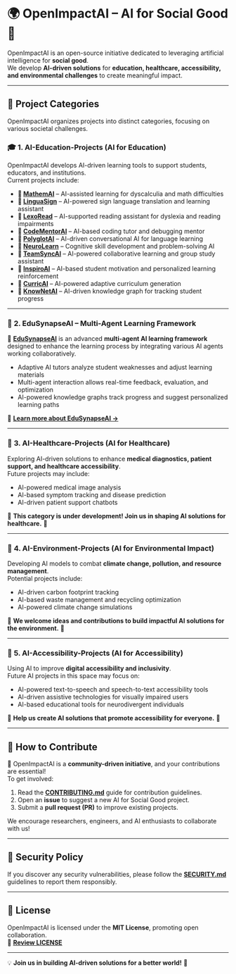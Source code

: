 # 🌍 OpenImpactAI – AI for Social Good 🚀

OpenImpactAI is an open-source initiative dedicated to leveraging artificial intelligence for **social good**.  
We develop **AI-driven solutions** for **education, healthcare, accessibility, and environmental challenges** to create meaningful impact.

---

## 📌 **Project Categories**
OpenImpactAI organizes projects into distinct categories, focusing on various societal challenges.

### 🎓 **1. AI-Education-Projects (AI for Education)**
OpenImpactAI develops AI-driven learning tools to support students, educators, and institutions.  
Current projects include:

- **📌 [MathemAI](https://github.com/openimpactai/MathemAI)** – AI-assisted learning for dyscalculia and math difficulties  
- **📌 [LinguaSign](https://github.com/openimpactai/LinguaSign)** – AI-powered sign language translation and learning assistant  
- **📌 [LexoRead](https://github.com/openimpactai/LexoRead)** – AI-supported reading assistant for dyslexia and reading impairments  
- **📌 [CodeMentorAI](https://github.com/openimpactai/CodeMentorAI)** – AI-based coding tutor and debugging mentor  
- **📌 [PolyglotAI](https://github.com/openimpactai/PolyglotAI)** – AI-driven conversational AI for language learning  
- **📌 [NeuroLearn](https://github.com/openimpactai/NeuroLearn)** – Cognitive skill development and problem-solving AI  
- **📌 [TeamSyncAI](https://github.com/openimpactai/TeamSyncAI)** – AI-powered collaborative learning and group study assistant  
- **📌 [InspiroAI](https://github.com/openimpactai/InspiroAI)** – AI-based student motivation and personalized learning reinforcement  
- **📌 [CurricAI](https://github.com/openimpactai/CurricAI)** – AI-powered adaptive curriculum generation  
- **📌 [KnowNetAI](https://github.com/openimpactai/KnowNetAI)** – AI-driven knowledge graph for tracking student progress  

---

### 🤖 **2. EduSynapseAI – Multi-Agent Learning Framework**
📌 **[EduSynapseAI](https://github.com/openimpactai/EduSynapseAI)** is an advanced **multi-agent AI learning framework** designed to enhance the learning process by integrating various AI agents working collaboratively.

- Adaptive AI tutors analyze student weaknesses and adjust learning materials  
- Multi-agent interaction allows real-time feedback, evaluation, and optimization  
- AI-powered knowledge graphs track progress and suggest personalized learning paths  

📂 [**Learn more about EduSynapseAI →**](https://github.com/openimpactai/EduSynapseAI)

---

### 🏥 **3. AI-Healthcare-Projects (AI for Healthcare)**
Exploring AI-driven solutions to enhance **medical diagnostics, patient support, and healthcare accessibility**.  
Future projects may include:

- AI-powered medical image analysis  
- AI-based symptom tracking and disease prediction  
- AI-driven patient support chatbots  

🚧 **This category is under development! Join us in shaping AI solutions for healthcare.** 🚧

---

### 🌱 **4. AI-Environment-Projects (AI for Environmental Impact)**
Developing AI models to combat **climate change, pollution, and resource management**.  
Potential projects include:

- AI-driven carbon footprint tracking  
- AI-based waste management and recycling optimization  
- AI-powered climate change simulations  

🚧 **We welcome ideas and contributions to build impactful AI solutions for the environment.** 🚧

---

### 🦾 **5. AI-Accessibility-Projects (AI for Accessibility)**
Using AI to improve **digital accessibility and inclusivity**.  
Future AI projects in this space may focus on:

- AI-powered text-to-speech and speech-to-text accessibility tools  
- AI-driven assistive technologies for visually impaired users  
- AI-based educational tools for neurodivergent individuals  

🚧 **Help us create AI solutions that promote accessibility for everyone.** 🚧

---

## 🎯 **How to Contribute**
🚀 OpenImpactAI is a **community-driven initiative**, and your contributions are essential!  
To get involved:

1. Read the **[CONTRIBUTING.md](https://github.com/openimpactai/openimpactai/blob/main/CONTRIBUTING.md)** guide for contribution guidelines.  
2. Open an **issue** to suggest a new AI for Social Good project.  
3. Submit a **pull request (PR)** to improve existing projects.  

We encourage researchers, engineers, and AI enthusiasts to collaborate with us!  

---

## 🔐 **Security Policy**
If you discover any security vulnerabilities, please follow the **[SECURITY.md](./SECURITY.md)** guidelines to report them responsibly.

---

## 📜 **License**
OpenImpactAI is licensed under the **MIT License**, promoting open collaboration.  
📂 [**Review LICENSE**](./LICENSE)

---

💡 **Join us in building AI-driven solutions for a better world!** 🚀
